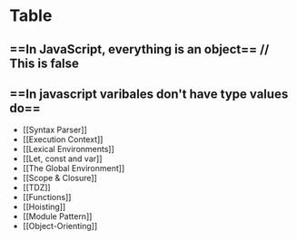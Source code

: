 # Table
## ==In JavaScript, everything is an object== // This is false
## ==In javascript varibales don't have type values do==
- [[Syntax Parser]]
- [[Execution Context]]
- [[Lexical Environments]]
- [[Let, const and var]]
- [[The Global Environment]]
- [[Scope & Closure]]
- [[TDZ]]
- [[Functions]]
-  [[Hoisting]]
- [[Module Pattern]]
- [[Object-Orienting]]